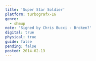 ```yaml
---
title: 'Super Star Soldier'
platform: turbografx-16
genre:
  - shmup
note: 'Signed by Chris Bucci - Broken?'
digital: true
physical: true
guide: false
pending: false
posted: 2014-02-13
---
```

